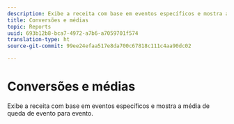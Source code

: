 ```yaml
---
description: Exibe a receita com base em eventos específicos e mostra a média de queda de evento para evento.
title: Conversões e médias
topic: Reports
uuid: 693b12b8-bca7-4972-a7b6-a7059701f574
translation-type: ht
source-git-commit: 99ee24efaa517e8da700c67818c111c4aa90dc02

---
```



# Conversões e médias

Exibe a receita com base em eventos específicos e mostra a média de queda de evento para evento.

